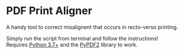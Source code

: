 # PDF Print Aligner
A handy tool to correct misalignent that occurs in recto-verso printing.

Simply run the script from terminal and follow the instructions!<br/>
Requires [Python 3.7+](https://www.python.org/downloads/) and the [PyPDF2](https://pypi.org/project/PyPDF2/) library to work.

